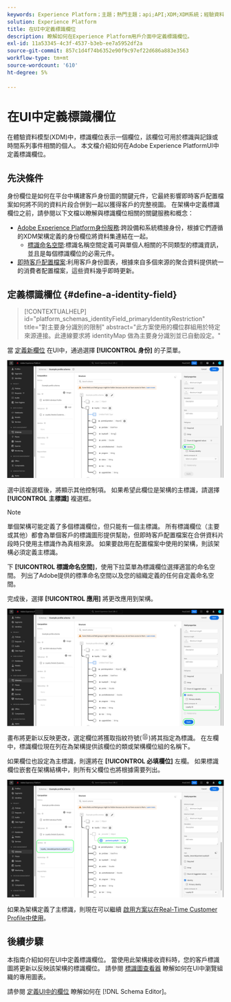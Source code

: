 ```yaml
---
keywords: Experience Platform；主題；熱門主題；api;API;XDM;XDM系統；經驗資料模型；資料模型；ui;workspace;identity;field;
solution: Experience Platform
title: 在UI中定義標識欄位
description: 瞭解如何在Experience Platform用戶介面中定義標識欄位。
exl-id: 11a53345-4c3f-4537-b3eb-ee7a5952df2a
source-git-commit: 857c1d4f74b6352e90f9c97ef22d686a883e3563
workflow-type: tm+mt
source-wordcount: '610'
ht-degree: 5%

---
```


# 在UI中定義標識欄位

在體驗資料模型(XDM)中，標識欄位表示一個欄位，該欄位可用於標識與記錄或時間系列事件相關的個人。 本文檔介紹如何在Adobe Experience PlatformUI中定義標識欄位。

## 先決條件

身份欄位是如何在平台中構建客戶身份圖的關鍵元件，它最終影響即時客戶配置檔案如何將不同的資料片段合併到一起以獲得客戶的完整視圖。 在架構中定義標識欄位之前，請參閱以下文檔以瞭解與標識欄位相關的關鍵服務和概念：

* [Adobe Experience Platform身份服務](../../../identity-service/home.md):跨設備和系統橋接身份，根據它們遵循的XDM架構定義的身份欄位將資料集連結在一起。
   * [標識命名空間](../../../identity-service/namespaces.md):標識名稱空間定義可與單個人相關的不同類型的標識資訊，並且是每個標識欄位的必需元件。
* [即時客戶配置檔案](../../../profile/home.md):利用客戶身份圖表，根據來自多個來源的聚合資料提供統一的消費者配置檔案，這些資料幾乎即時更新。

## 定義標識欄位 {#define-a-identity-field}

>[!CONTEXTUALHELP]
>id="platform_schemas_identityField_primaryIdentityRestriction"
>title="對主要身分識別的限制"
>abstract="此方案使用的欄位群組用於特定來源連接。此連線要求將 identityMap 做為主要身分識別並已自動設定。"

當 [定義新欄位](./overview.md#define) 在UI中，通過選擇 **[!UICONTROL 身份]** 的子菜單。

![](../../images/ui/fields/special/identity.png)

選中該複選框後，將顯示其他控制項。 如果希望此欄位是架構的主標識，請選擇 **[!UICONTROL 主標識]** 複選框。

>[!NOTE]
>
>單個架構可能定義了多個標識欄位，但只能有一個主標識。 所有標識欄位（主要或其他）都會為單個客戶的標識圖形提供幫助，但即時客戶配置檔案在合併資料片段時只使用主標識作為真相來源。 如果要啟用在配置檔案中使用的架構，則該架構必須定義主標識。

下 **[!UICONTROL 標識命名空間]**，使用下拉菜單為標識欄位選擇適當的命名空間。 列出了Adobe提供的標準命名空間以及您的組織定義的任何自定義命名空間。

完成後，選擇 **[!UICONTROL 應用]** 將更改應用到架構。

![](../../images/ui/fields/special/identity-config.png)

畫布將更新以反映更改，選定欄位將獲取指紋符號(![](../../images/ui/fields/special/identity-symbol.png))將其指定為標識。 在左欄中，標識欄位現在列在為架構提供該欄位的類或架構欄位組的名稱下。

如果欄位也設定為主標識，則還將在 **[!UICONTROL 必填欄位]** 左欄。 如果標識欄位嵌套在架構結構中，則所有父欄位也將根據需要列出。

![](../../images/ui/fields/special/identity-applied.png)

如果為架構定義了主標識，則現在可以繼續 [啟用方案以在Real-Time Customer Profile中使用](../resources/schemas.md#profile)。

## 後續步驟

本指南介紹如何在UI中定義標識欄位。 當使用此架構接收資料時，您的客戶標識圖將更新以反映該架構的標識欄位。 請參閱 [標識圖查看器](../../../identity-service/ui/identity-graph-viewer.md) 瞭解如何在UI中瀏覽組織的專用圖表。

請參閱 [定義UI中的欄位](./overview.md#special) 瞭解如何在 [!DNL Schema Editor]。
